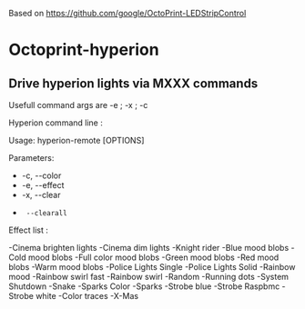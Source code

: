 Based on https://github.com/google/OctoPrint-LEDStripControl

# Octoprint-hyperion

## Drive hyperion lights via MXXX commands

Usefull command args are -e ; -x ; -c

Hyperion command line :

Usage: hyperion-remote [OPTIONS]

Parameters:
-  -c, --color <arg>
-  -e, --effect <arg>
-  -x, --clear
-      --clearall
    
Effect list :
    
-Cinema brighten lights
-Cinema dim lights
-Knight rider
-Blue mood blobs
-Cold mood blobs
-Full color mood blobs
-Green mood blobs
-Red mood blobs
-Warm mood blobs
-Police Lights Single
-Police Lights Solid
-Rainbow mood
-Rainbow swirl fast
-Rainbow swirl
-Random
-Running dots
-System Shutdown
-Snake
-Sparks Color
-Sparks
-Strobe blue
-Strobe Raspbmc
-Strobe white
-Color traces
-X-Mas   